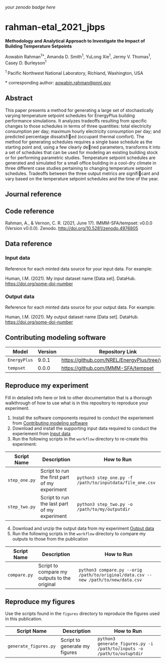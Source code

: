 _your zenodo badge here_

# rahman-etal_2021_jbps

**Methodology and Analytical Approach to Investigate the Impact of Building Temperature Setpoints**

Aowabin Rahman<sup>1\*</sup>, Amanda D. Smith<sup>1</sup>, YuLong Xie<sup>1</sup>, Jermy V. Thomas<sup>1</sup>, Casey D. Burleyson<sup>1</sup>

<sup>1 </sup> Pacific Northwest National Laboratory, Richland, Washington, USA

\* corresponding author:  aowabin.rahman@pnnl.gov

## Abstract
This paper presents a method for generating a large set of stochastically varying temperature setpoint schedules for EnergyPlus building performance simulations. It analyzes tradeoffs resulting from specific changes to those schedules in terms of three quantities: total electricity consumption per day; maximum hourly electricity consumption per day; and predicted percentage dissatisfied (occupant thermal comfort). The method for generating schedules requires a single base schedule as the starting point and, using a few clearly dened parameters, transforms it into a set of schedules that can be used for modeling an existing building stock or for performing parametric studies. Temperature setpoint schedules are generated and simulated for a small office building in a cool-dry climate in three different case studies pertaining to changing temperature setpoint schedules. Tradeoffs between the three output metrics are significant and vary based on the temperature setpoint schedules and the time of the year.

## Journal reference
<fill in when available>

## Code reference

Rahman, A., & Vernon, C. R. (2021, June 17). IMMM-SFA/tempset: v0.0.0 (Version v0.0.0). Zenodo. http://doi.org/10.5281/zenodo.4976805

## Data reference

### Input data
Reference for each minted data source for your input data.  For example:

Human, I.M. (2021). My input dataset name [Data set]. DataHub. https://doi.org/some-doi-number

### Output data
Reference for each minted data source for your output data.  For example:

Human, I.M. (2021). My output dataset name [Data set]. DataHub. https://doi.org/some-doi-number

## Contributing modeling software
| Model | Version | Repository Link | DOI |
|-------|---------|-----------------|-----|
| `EnergyPlus` | 9.0.1 | https://github.com/NREL/EnergyPlus/tree/v9.0.1 | https://github.com/NREL/EnergyPlus/tree/v9.0.1 |
| `tempset` | 0.0.0 | https://github.com/IMMM-SFA/tempset | http://doi.org/10.5281/zenodo.4976805 |


## Reproduce my experiment
Fill in detailed info here or link to other documentation that is a thorough walkthrough of how to use what is in this repository to reproduce your experiment.


1. Install the software components required to conduct the experiement from [Contributing modeling software](#contributing-modeling-software)
2. Download and install the supporting input data required to conduct the experiement from [Input data](#input-data)
3. Run the following scripts in the `workflow` directory to re-create this experiment:

| Script Name | Description | How to Run |
| --- | --- | --- |
| `step_one.py` | Script to run the first part of my experiment | `python3 step_one.py -f /path/to/inputdata/file_one.csv` |
| `step_two.py` | Script to run the last part of my experiment | `python3 step_two.py -o /path/to/my/outputdir` |

4. Download and unzip the output data from my experiment [Output data](#output-data)
5. Run the following scripts in the `workflow` directory to compare my outputs to those from the publication

| Script Name | Description | How to Run |
| --- | --- | --- |
| `compare.py` | Script to compare my outputs to the original | `python3 compare.py --orig /path/to/original/data.csv --new /path/to/new/data.csv` |

## Reproduce my figures
Use the scripts found in the `figures` directory to reproduce the figures used in this publication.

| Script Name | Description | How to Run |
| --- | --- | --- |
| `generate_figures.py` | Script to generate my figures | `python3 generate_figures.py -i /path/to/inputs -o /path/to/outuptdir` |
